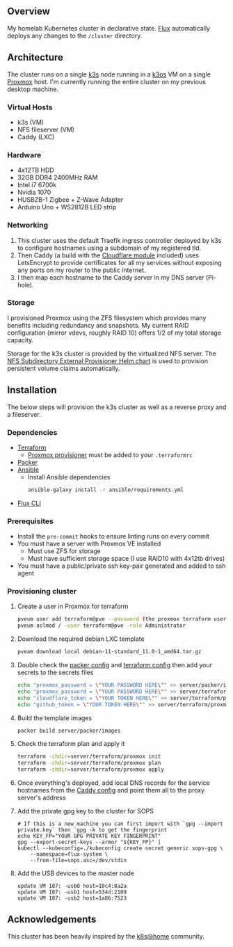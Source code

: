 ## Overview
My homelab Kubernetes cluster in declarative state. [Flux](https://github.com/fluxcd/flux2) automatically deploys any changes to the `/cluster` directory.

## Architecture
The cluster runs on a single [k3s](https://github.com/k3s-io/k3s) node running in a [k3os](https://github.com/rancher/k3os) VM on a single [Proxmox](https://pve.proxmox.com/) host. I'm currently running the entire cluster on my previous desktop machine.

### Virtual Hosts
- k3s (VM)
- NFS fileserver (VM)
- Caddy (LXC)

### Hardware
- 4x12TB HDD
- 32GB DDR4 2400MHz RAM
- Intel i7 6700k
- Nvidia 1070
- HUSBZB-1 Zigbee + Z-Wave Adapter
- Arduino Uno + WS2812B LED strip

### Networking
1. This cluster uses the default Traefik ingress controller deployed by k3s to configure hostnames using a subdomain of my registered tld.
1. Then Caddy (a build with the [Cloudflare module](https://github.com/caddy-dns/cloudflare) included) uses LetsEncrypt to provide certificates for all my services without exposing any ports on my router to the public internet.
1. I then map each hostname to the Caddy server in my DNS server (Pi-hole).

### Storage
I provisioned Proxmox using the ZFS filesystem which provides many benefits including redundancy and snapshots. My current RAID configuration (mirror vdevs, roughly RAID 10) offers 1/2 of my total storage capacity.

Storage for the k3s cluster is provided by the virtualized NFS server. The [NFS Subdirectory External Provisioner Helm chart](https://kubernetes-sigs.github.io/nfs-subdir-external-provisioner/) is used to provision persistent volume claims automatically.

## Installation

The below steps will provision the k3s cluster as well as a reverse proxy and a fileserver.

### Dependencies

- [Terraform](https://learn.hashicorp.com/tutorials/terraform/install-cli?in=terraform/aws-get-started)
    - [Proxmox provisioner](https://registry.terraform.io/providers/Telmate/proxmox/latest/docs) must be added to your `.terraformrc`
- [Packer](https://learn.hashicorp.com/tutorials/packer/get-started-install-cli)
- [Ansible](https://docs.ansible.com/ansible/latest/installation_guide/intro_installation.html#installing-and-upgrading-ansible-with-pip)
    - Install Ansible dependencies
        ```bash
        ansible-galaxy install -r ansible/requirements.yml
        ```
- [Flux CLI](https://github.com/fluxcd/flux2/)

### Prerequisites

- Install the `pre-commit` hooks to ensure linting runs on every commit
- You must have a server with Proxmox VE installed
    - Must use ZFS for storage
    - Must have sufficient storage space (I use RAID10 with 4x12tb drives)
- You must have a public/private ssh key-pair generated and added to ssh agent

### Provisioning cluster

1. Create a user in Proxmox for terraform
    ```bash
    pveum user add terraform@pve --password (the proxmox terraform user password)
    pveum aclmod / -user terraform@pve -role Administrator
    ```
1. Download the required debian LXC template
    ```bash
    pveam download local debian-11-standard_11.0-1_amd64.tar.gz
    ```
1. Double check the [packer config](./server/packer/variables.auto.pkrvars.hcl) and [terraform config](./server/terraform/proxmox/variables.auto.tfvars) then add your secrets to the secrets files
    ```bash
    echo "proxmox_password = \"YOUR PASSWORD HERE\"" >> server/packer/images/secrets.auto.pkrvars.hcl
    echo "proxmox_password = \"YOUR PASSWORD HERE\"" >> server/terraform/proxmox/secrets.auto.tfvars
    echo "cloudflare_token = \"YOUR TOKEN HERE\"" >> server/terraform/proxmox/secrets.auto.tfvars
    echo "github_token = \"YOUR TOKEN HERE\"" >> server/terraform/proxmox/secrets.auto.tfvars
    ```
1. Build the template images
    ```bash
    packer build server/packer/images
    ```
1. Check the terraform plan and apply it
    ```bash
    terraform -chdir=server/terraform/proxmox init
    terraform -chdir=server/terraform/proxmox plan
    terraform -chdir=server/terraform/proxmox apply
    ```
1. Once everything's deployed, add local DNS records for the service hostnames from the [Caddy config](./server/ansible/playbooks/proxy/caddy.yaml) and point them all to the proxy server's address

1. Add the private gpg key to the cluster for SOPS
    ```
    # If this is a new machine you can first import with `gpg --import private.key` then `gpg -k to get the fingerprint
    echo KEY_FP="YOUR GPG PRIVATE KEY FINGERPRINT"
    gpg --export-secret-keys --armor "${KEY_FP}" |
    kubectl --kubeconfig=./kubeconfig create secret generic sops-gpg \
        --namespace=flux-system \
        --from-file=sops.asc=/dev/stdin
    ```

1. Add the USB devices to the master node
    ```
    update VM 107: -usb0 host=10c4:8a2a
    update VM 107: -usb1 host=534d:2109
    update VM 107: -usb2 host=1a86:7523
    ```

## Acknowledgements
This cluster has been heavily inspired by the [k8s@home](https://github.com/k8s-at-home) community.
